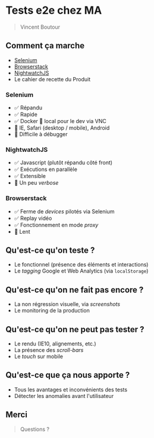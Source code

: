 # Tests e2e chez MA

> Vincent Boutour


## Comment ça marche

* [Selenium](http://docs.seleniumhq.org)
* [Browserstack](https://browserstack.com)
* [NightwatchJS](http://nightwatchjs.org)
* Le cahier de recette du Produit


### Selenium

* ✅ Répandu
* ✅ Rapide
* ✅ Docker 🐳 local pour le dev via VNC
* 🔴 IE, Safari (desktop / mobile), Android
* 🔴 Difficile à débugger


### NightwatchJS

* ✅ Javascript (plutôt répandu côté front)
* ✅ Exécutions en parallèle
* ✅ Extensible
* 🔴 Un peu *verbose*


### Browserstack

* ✅ Ferme de *devices* pilotés via Selenium
* ✅ Replay vidéo
* ✅ Fonctionnement en mode *proxy*
* 🔴 Lent


## Qu'est-ce qu'on teste ?

* Le fonctionnel (présence des éléments et interactions)
* Le *tagging* Google et Web Analytics (via `localStorage`)


## Qu'est-ce qu'on ne fait pas encore ?

* La non régression visuelle, via *screenshots*
* Le monitoring de la production


## Qu'est-ce qu'on ne peut pas tester ?

* Le rendu (IE10, alignements, etc.)
* La présence des *scroll-bars*
* Le *touch* sur mobile


## Qu'est-ce que ça nous apporte ?

* Tous les avantages et inconvénients des tests
* Détecter les anomalies avant l'utilisateur


## Merci

> Questions ?
